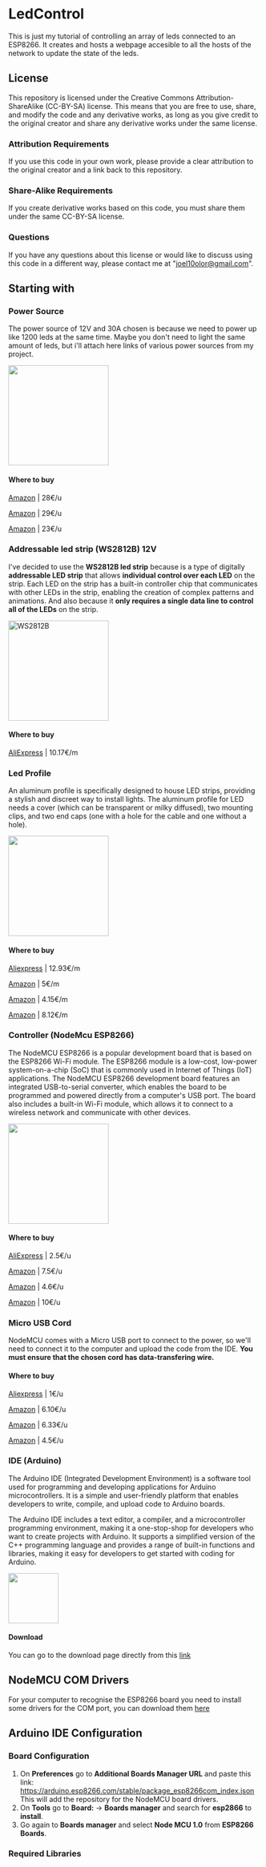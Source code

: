 # LedControl
This is just my tutorial of controlling an array of leds connected to an ESP8266. It creates and hosts a webpage accesible to all the hosts of the network to update the state of the leds. 

## License

This repository is licensed under the Creative Commons Attribution-ShareAlike (CC-BY-SA) license. This means that you are free to use, share, and modify the code and any derivative works, as long as you give credit to the original creator and share any derivative works under the same license. 

### Attribution Requirements

If you use this code in your own work, please provide a clear attribution to the original creator and a link back to this repository.

### Share-Alike Requirements

If you create derivative works based on this code, you must share them under the same CC-BY-SA license.

### Questions

If you have any questions about this license or would like to discuss using this code in a different way, please contact me at "joel10olor@gmail.com". 

## Starting with
### Power Source
The power source of 12V and 30A chosen is because we need to power up like 1200 leds at the same time. Maybe you don't need to light the same amount of leds, but i'll attach here links of various power sources from my project.

<img src="https://admin.minebizs.com/Attachments/Product/TNK-SWITCHING-POWER-SUPPLY-(12V-SERIES)-ADPATN-S1230A-1190325152909335.png" width="200"/>

#### Where to buy
<a target="_blank" href="https://www.amazon.es/dp/B0BWYX325K?ref_=cm_sw_r_apan_dp_TH1KMMPY642XRWSNBFZW&_encoding=UTF8&tag=onededios-21&linkCode=ur2&linkId=d8503585f5c1ffee0d05dd50e375de36&camp=3638&creative=24630">Amazon</a> | 28€/u

<a target="_blank" href="https://www.amazon.es/dp/B07BLR16PB?ref_=cm_sw_r_apan_dp_AT95E9B3V2G6XXBZGVRQ&_encoding=UTF8&tag=onededios-21&linkCode=ur2&linkId=39fa3b91a6287f4bd06f8989f1840007&camp=3638&creative=24630">Amazon</a> | 29€/u

<a target="_blank" href="https://www.amazon.es/dp/B09R7SYWZ9?ref_=cm_sw_r_apan_dp_6V7FFNX47CGBFVG8ZDAW&_encoding=UTF8&tag=onededios-21&linkCode=ur2&linkId=cafabe1993cfba16c3a77d67d08e0722&camp=3638&creative=24630">Amazon</a> | 23€/u

### Addressable led strip (WS2812B) 12V
I've decided to use the **WS2812B led strip** because is a type of digitally **addressable LED strip** that allows **individual control over each LED** on the strip. Each LED on the strip has a built-in controller chip that communicates with other LEDs in the strip, enabling the creation of complex patterns and animations. And also because it **only requires a single data line to control all of the LEDs** on the strip.

<img src="https://images.squarespace-cdn.com/content/v1/5d8eb8fa7726ea72f382e973/1571461817586-7GZSKNFZDS85XK1VSBCJ/density.png?format=1000w" alt="WS2812B" width="200"/>

#### Where to buy
[AliExpress](https://es.aliexpress.com/item/1005001278846135.html?spm=a2g0o.order_list.order_list_main.62.78bf194d5pnRWf&gatewayAdapt=glo2esp) | 10.17€/m

### Led Profile
An aluminum profile is specifically designed to house LED strips, providing a stylish and discreet way to install lights.
The aluminum profile for LED needs a cover (which can be transparent or milky diffused), two mounting clips, and two end caps (one with a hole for the cable and one without a hole).

<img src="https://www.iluminize.com/web/image/product.product/3131/image_1920?unique=3f8740f" width="200">

#### Where to buy
[Aliexpress](https://es.aliexpress.com/item/32484961277.html?spm=a2g0o.order_list.order_list_main.638.78bf194d5pnRWf&gatewayAdapt=glo2esp) | 12.93€/m

<a target="_blank" href="https://www.amazon.es/dp/B077MMD6SY?ref_=cm_sw_r_apan_dp_YR8GQZQGJ66F708WZ2KT&_encoding=UTF8&tag=onededios-21&linkCode=ur2&linkId=fcc77de3b8506b3c57fdc05e34979784&camp=3638&creative=24630">Amazon</a> | 5€/m

<a target="_blank" href="https://www.amazon.es/dp/B07TY2NG2R?ref_=cm_sw_r_apan_dp_X590WPMJKN4GZD8EKJB1&_encoding=UTF8&tag=onededios-21&linkCode=ur2&linkId=0cd39a102da972fe7a8bc4159c002c59&camp=3638&creative=24630">Amazon</a> | 4.15€/m

<a target="_blank" href="https://www.amazon.es/dp/B01LYNA2QN?ref_=cm_sw_r_apan_dp_77K33XR154B91XD28PPZ&_encoding=UTF8&tag=onededios-21&linkCode=ur2&linkId=cc4dc3e981aa0e6d75ed0df3d7532e9c&camp=3638&creative=24630">Amazon</a> | 8.12€/m

### Controller (NodeMcu ESP8266)
The NodeMCU ESP8266 is a popular development board that is based on the ESP8266 Wi-Fi module. The ESP8266 module is a low-cost, low-power system-on-a-chip (SoC) that is commonly used in Internet of Things (IoT) applications. The NodeMCU ESP8266 development board features an integrated USB-to-serial converter, which enables the board to be programmed and powered directly from a computer's USB port. The board also includes a built-in Wi-Fi module, which allows it to connect to a wireless network and communicate with other devices.

<img src="https://imgs.search.brave.com/HzGJv5RN5ZTnNSzgv7GbQczeMrAcamxSD925WouVCUo/rs:fit:578:406:1/g:ce/aHR0cDovLzEuYnAu/YmxvZ3Nwb3QuY29t/Ly1mMHBic0VQZG9o/Yy9WbDl2Yk5JNzM3/SS9BQUFBQUFBQUVK/MC9BQ21MNU9XTUdq/RS9zMTYwMC9Ob2Rl/TUNVX0xvTGluLnBu/Zw" width="200"/>

#### Where to buy
[AliExpress](shorturl.at/dgGKZ) | 2.5€/u

<a target="_blank" href="https://www.amazon.es/HiLetgo-Internet-desarrollo-inal%25C3%25A1mbrico-micropython/dp/B0791FJB62/ref=sr_1_1_sspa?keywords=nodemcu+esp8266&amp;sr=8-1-spons&amp;sp_csd=d2lkZ2V0TmFtZT1zcF9hdGY&amp;psc=1&_encoding=UTF8&tag=onededios-21&linkCode=ur2&linkId=95900f73eb597d9a4a9721d7cbfec988&camp=3638&creative=24630">Amazon</a> | 7.5€/u

<a target="_blank" href="https://www.amazon.es/dp/B0754LZ73Z?ref_=cm_sw_r_apan_dp_GFT52ZA0G4MJTSDPYTT5&_encoding=UTF8&tag=onededios-21&linkCode=ur2&linkId=0ee9274601a543affd5f34642287dac2&camp=3638&creative=24630">Amazon</a> | 4.6€/u

<a target="_blank" href="https://www.amazon.es/dp/B06Y1ZPNMS?ref_=cm_sw_r_apan_dp_C62SAGW6J84KBE0MAXH4&_encoding=UTF8&tag=onededios-21&linkCode=ur2&linkId=26af80fd2d17c6bd0aa13b1121a90191&camp=3638&creative=24630">Amazon</a> | 10€/u

### Micro USB Cord
NodeMCU comes with a Micro USB port to connect to the power, so we'll need to connect it to the computer and upload the code from the IDE.
**You must ensure that the chosen cord has data-transfering wire.**

#### Where to buy
[Aliexpress](https://es.aliexpress.com/item/1005002389306219.html?spm=a2g0o.order_list.order_list_main.5.78bf194d5pnRWf&gatewayAdapt=glo2esp) | 1€/u

<a target="_blank" href="https://www.amazon.es/dp/B08JCHLDNM?ref_=cm_sw_r_apan_dp_00SA6A95J2SFE7NSD8RT&_encoding=UTF8&tag=onededios-21&linkCode=ur2&linkId=515f5948fafa86164a4f7e6adff64d2e&camp=3638&creative=24630">Amazon</a> | 6.10€/u

<a target="_blank" href="https://www.amazon.es/dp/B00OB4HLAS?ref_=cm_sw_r_apan_dp_NQQ9EEXF40DKNJH2X9H8&_encoding=UTF8&tag=onededios-21&linkCode=ur2&linkId=a472f91b8fe2cd9aff432075b50c8b3a&camp=3638&creative=24630">Amazon</a> | 6.33€/u

<a target="_blank" href="https://www.amazon.es/dp/B07B6D3K5Y?ref_=cm_sw_r_apan_dp_BPSCY20C3VFV8Q2HSW0H&_encoding=UTF8&tag=onededios-21&linkCode=ur2&linkId=0599d748921951c4c98f4d67905d4f56&camp=3638&creative=24630">Amazon</a> | 4.5€/u

### IDE (Arduino)
The Arduino IDE (Integrated Development Environment) is a software tool used for programming and developing applications for Arduino microcontrollers. It is a simple and user-friendly platform that enables developers to write, compile, and upload code to Arduino boards.

The Arduino IDE includes a text editor, a compiler, and a microcontroller programming environment, making it a one-stop-shop for developers who want to create projects with Arduino. It supports a simplified version of the C++ programming language and provides a range of built-in functions and libraries, making it easy for developers to get started with coding for Arduino.

<img width="100" src="https://imgs.search.brave.com/DmukeDBNFhjjXcS_QaUwUd6K32bKmxuYvOJhXqTMcu0/rs:fit:418:418:1/g:ce/aHR0cHM6Ly9sZWFy/bi5saXR0bGVyb2Jv/dGZyaWVuZHMuY29t/L3Jlc291cmNlcy9h/cmR1aW5vL2FyZHVp/bm9fTG9nby5wbmc">

#### Download
You can go to the download page directly from this [link](https://www.arduino.cc/en/software)

## NodeMCU COM Drivers
For your computer to recognise the ESP8266 board you need to install some drivers for the COM port, you can download them [here](https://www.silabs.com/developers/usb-to-uart-bridge-vcp-drivers?tab=downloads)

## Arduino IDE Configuration
### Board Configuration
1. On **Preferences** go to **Additional Boards Manager URL** and paste this link: https://arduino.esp8266.com/stable/package_esp8266com_index.json
This will add the repository for the NodeMCU board drivers. 
2. On **Tools** go to **Board:** -> **Boards manager** and search for **esp2866** to **install**.
3. Go again to **Boards manager** and select **Node MCU 1.0** from **ESP8266 Boards**.

### Required Libraries
